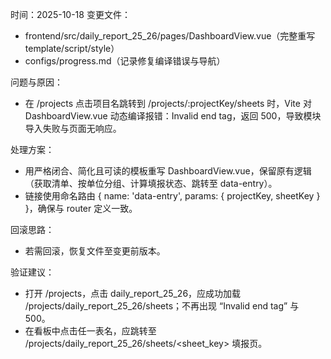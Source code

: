 时间：2025-10-18
变更文件：
- frontend/src/daily_report_25_26/pages/DashboardView.vue（完整重写 template/script/style）
- configs/progress.md（记录修复编译错误与导航）

问题与原因：
- 在 /projects 点击项目名跳转到 /projects/:projectKey/sheets 时，Vite 对 DashboardView.vue 动态编译报错：Invalid end tag，返回 500，导致模块导入失败与页面无响应。

处理方案：
- 用严格闭合、简化且可读的模板重写 DashboardView.vue，保留原有逻辑（获取清单、按单位分组、计算填报状态、跳转至 data-entry）。
- 链接使用命名路由 { name: 'data-entry', params: { projectKey, sheetKey } }，确保与 router 定义一致。

回滚思路：
- 若需回滚，恢复文件至变更前版本。

验证建议：
- 打开 /projects，点击 daily_report_25_26，应成功加载 /projects/daily_report_25_26/sheets；不再出现 “Invalid end tag” 与 500。
- 在看板中点击任一表名，应跳转至 /projects/daily_report_25_26/sheets/<sheet_key> 填报页。